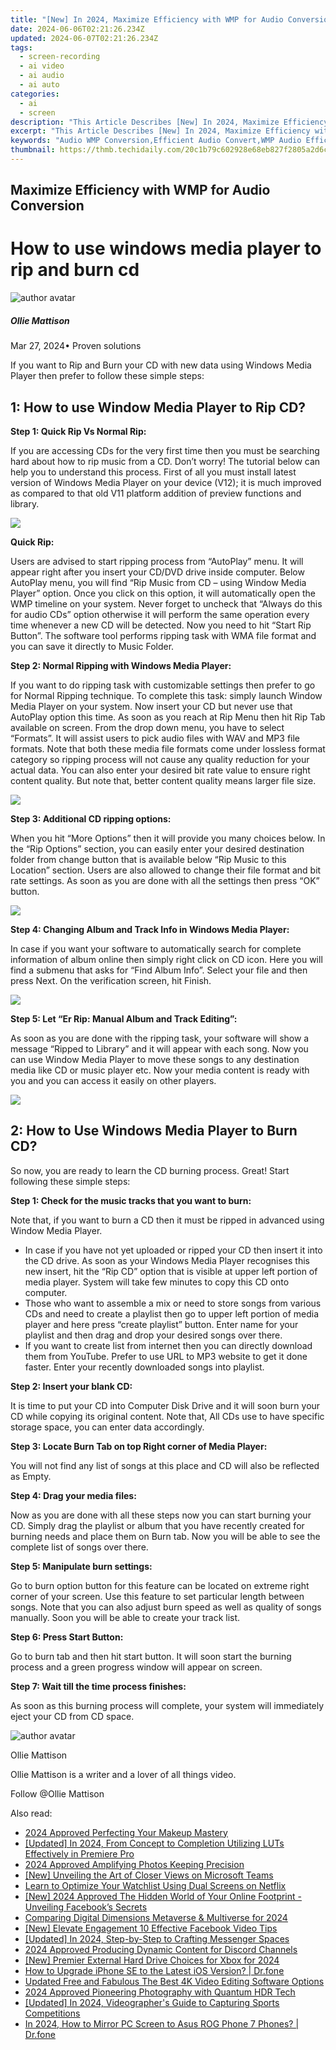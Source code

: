```yaml
---
title: "[New] In 2024, Maximize Efficiency with WMP for Audio Conversion"
date: 2024-06-06T02:21:26.234Z
updated: 2024-06-07T02:21:26.234Z
tags: 
  - screen-recording
  - ai video
  - ai audio
  - ai auto
categories: 
  - ai
  - screen
description: "This Article Describes [New] In 2024, Maximize Efficiency with WMP for Audio Conversion"
excerpt: "This Article Describes [New] In 2024, Maximize Efficiency with WMP for Audio Conversion"
keywords: "Audio WMP Conversion,Efficient Audio Convert,WMP Audio Efficacy,Optimal Audio WMP,Improve Audio WMP,Enhanced Audio WMP,Streamlined Audio Convert"
thumbnail: https://thmb.techidaily.com/20c1b79c602928e68eb827f2805a2d6c02102230fc6f02657f8a03a2a51b45e9.jpg
---
```


## Maximize Efficiency with WMP for Audio Conversion

# How to use windows media player to rip and burn cd

![author avatar](https://images.wondershare.com/filmora/article-images/ollie-mattison.jpg)

##### Ollie Mattison

 Mar 27, 2024• Proven solutions

 If you want to Rip and Burn your CD with new data using Windows Media Player then prefer to follow these simple steps:

## 1: How to use Window Media Player to Rip CD?

 **Step 1: Quick Rip Vs Normal Rip:**

 If you are accessing CDs for the very first time then you must be searching hard about how to rip music from a CD. Don’t worry! The tutorial below can help you to understand this process. First of all you must install latest version of Windows Media Player on your device (V12); it is much improved as compared to that old V11 platform addition of preview functions and library.

![ ](https://images.wondershare.com/filmora/article-images/wmp-burn-cd-1.jpg
)

 **Quick Rip:**

 Users are advised to start ripping process from “AutoPlay” menu. It will appear right after you insert your CD/DVD drive inside computer. Below AutoPlay menu, you will find “Rip Music from CD – using Window Media Player” option. Once you click on this option, it will automatically open the WMP timeline on your system. Never forget to uncheck that “Always do this for audio CDs” option otherwise it will perform the same operation every time whenever a new CD will be detected. Now you need to hit “Start Rip Button”. The software tool performs ripping task with WMA file format and you can save it directly to Music Folder.

 **Step 2: Normal Ripping with Windows Media Player:**

 If you want to do ripping task with customizable settings then prefer to go for Normal Ripping technique. To complete this task: simply launch Window Media Player on your system. Now insert your CD but never use that AutoPlay option this time. As soon as you reach at Rip Menu then hit Rip Tab available on screen. From the drop down menu, you have to select “Formats”. It will assist users to pick audio files with WAV and MP3 file formats. Note that both these media file formats come under lossless format category so ripping process will not cause any quality reduction for your actual data. You can also enter your desired bit rate value to ensure right content quality. But note that, better content quality means larger file size.

![ ](https://images.wondershare.com/filmora/article-images/wmp-burn-cd-2.jpg
)

 **Step 3: Additional CD ripping options:**

 When you hit “More Options” then it will provide you many choices below. In the “Rip Options” section, you can easily enter your desired destination folder from change button that is available below “Rip Music to this Location” section. Users are also allowed to change their file format and bit rate settings. As soon as you are done with all the settings then press “OK” button.

![ ](https://images.wondershare.com/filmora/article-images/wmp-burn-cd-3.jpg
)

 **Step 4: Changing Album and Track Info in Windows Media Player:**

 In case if you want your software to automatically search for complete information of album online then simply right click on CD icon. Here you will find a submenu that asks for “Find Album Info”. Select your file and then press Next. On the verification screen, hit Finish.

![ ](https://images.wondershare.com/filmora/article-images/wmp-burn-cd-4.jpg
)

 **Step 5: Let “Er Rip: Manual Album and Track Editing”:**

 As soon as you are done with the ripping task, your software will show a message “Ripped to Library” and it will appear with each song. Now you can use Window Media Player to move these songs to any destination media like CD or music player etc. Now your media content is ready with you and you can access it easily on other players.

![ ](https://images.wondershare.com/filmora/article-images/wmp-burn-cd-5.jpg
)

## 2: How to Use Windows Media Player to Burn CD?

 So now, you are ready to learn the CD burning process. Great! Start following these simple steps:

 **Step 1: Check for the music tracks that you want to burn:**

 Note that, if you want to burn a CD then it must be ripped in advanced using Window Media Player.

* In case if you have not yet uploaded or ripped your CD then insert it into the CD drive. As soon as your Windows Media Player recognises this new insert, hit the “Rip CD” option that is visible at upper left portion of media player. System will take few minutes to copy this CD onto computer.
* Those who want to assemble a mix or need to store songs from various CDs and need to create a playlist then go to upper left portion of media player and here press “create playlist” button. Enter name for your playlist and then drag and drop your desired songs over there.
* If you want to create list from internet then you can directly download them from YouTube. Prefer to use URL to MP3 website to get it done faster. Enter your recently downloaded songs into playlist.

 **Step 2: Insert your blank CD:**

 It is time to put your CD into Computer Disk Drive and it will soon burn your CD while copying its original content. Note that, All CDs use to have specific storage space, you can enter data accordingly.

 **Step 3: Locate Burn Tab on top Right corner of Media Player:**

 You will not find any list of songs at this place and CD will also be reflected as Empty.

 **Step 4: Drag your media files:**

 Now as you are done with all these steps now you can start burning your CD. Simply drag the playlist or album that you have recently created for burning needs and place them on Burn tab. Now you will be able to see the complete list of songs over there.

 **Step 5: Manipulate burn settings:**

 Go to burn option button for this feature can be located on extreme right corner of your screen. Use this feature to set particular length between songs. Note that you can also adjust burn speed as well as quality of songs manually. Soon you will be able to create your track list.

 **Step 6: Press Start Button:**

 Go to burn tab and then hit start button. It will soon start the burning process and a green progress window will appear on screen.

 **Step 7: Wait till the time process finishes:**

 As soon as this burning process will complete, your system will immediately eject your CD from CD space.

![author avatar](https://images.wondershare.com/filmora/article-images/ollie-mattison.jpg)

Ollie Mattison

Ollie Mattison is a writer and a lover of all things video.

Follow @Ollie Mattison


<ins class="adsbygoogle"
     style="display:block"
     data-ad-format="autorelaxed"
     data-ad-client="ca-pub-7571918770474297"
     data-ad-slot="1223367746"></ins>



<ins class="adsbygoogle"
     style="display:block"
     data-ad-client="ca-pub-7571918770474297"
     data-ad-slot="8358498916"
     data-ad-format="auto"
     data-full-width-responsive="true"></ins>


<span class="atpl-alsoreadstyle">Also read:</span>
<div><ul>
<li><a href="https://vp-tips.techidaily.com/2024-approved-perfecting-your-makeup-mastery/"><u>2024 Approved  Perfecting Your Makeup Mastery</u></a></li>
<li><a href="https://vp-tips.techidaily.com/updated-in-2024-from-concept-to-completion-utilizing-luts-effectively-in-premiere-pro/"><u>[Updated] In 2024, From Concept to Completion  Utilizing LUTs Effectively in Premiere Pro</u></a></li>
<li><a href="https://vp-tips.techidaily.com/2024-approved-amplifying-photos-keeping-precision/"><u>2024 Approved  Amplifying Photos  Keeping Precision</u></a></li>
<li><a href="https://vp-tips.techidaily.com/new-unveiling-the-art-of-closer-views-on-microsoft-teams/"><u>[New] Unveiling the Art of Closer Views on Microsoft Teams</u></a></li>
<li><a href="https://vp-tips.techidaily.com/learn-to-optimize-your-watchlist-using-dual-screens-on-netflix/"><u>Learn to Optimize Your Watchlist Using Dual Screens on Netflix</u></a></li>
<li><a href="https://vp-tips.techidaily.com/new-2024-approved-the-hidden-world-of-your-online-footprint-unveiling-facebooks-secrets/"><u>[New] 2024 Approved  The Hidden World of Your Online Footprint - Unveiling Facebook’s Secrets</u></a></li>
<li><a href="https://vp-tips.techidaily.com/comparing-digital-dimensions-metaverse-and-multiverse-for-2024/"><u>Comparing Digital Dimensions  Metaverse & Multiverse for 2024</u></a></li>
<li><a href="https://facebook-clips.techidaily.com/new-elevate-engagement-10-effective-facebook-video-tips/"><u>[New] Elevate Engagement  10 Effective Facebook Video Tips</u></a></li>
<li><a href="https://facebook-video-recording.techidaily.com/updated-in-2024-step-by-step-to-crafting-messenger-spaces/"><u>[Updated] In 2024, Step-by-Step to Crafting Messenger Spaces</u></a></li>
<li><a href="https://vimeo-videos.techidaily.com/2024-approved-producing-dynamic-content-for-discord-channels/"><u>2024 Approved  Producing Dynamic Content for Discord Channels</u></a></li>
<li><a href="https://screen-sharing-recording.techidaily.com/new-premier-external-hard-drive-choices-for-xbox-for-2024/"><u>[New] Premier External Hard Drive Choices for Xbox for 2024</u></a></li>
<li><a href="https://review-topics.techidaily.com/how-to-upgrade-iphone-se-to-the-latest-ios-version-drfone-by-drfone-ios-system-repair-ios-system-repair/"><u>How to Upgrade iPhone SE to the Latest iOS Version? | Dr.fone</u></a></li>
<li><a href="https://ai-vdieo-software.techidaily.com/updated-free-and-fabulous-the-best-4k-video-editing-software-options/"><u>Updated Free and Fabulous The Best 4K Video Editing Software Options</u></a></li>
<li><a href="https://extra-guidance.techidaily.com/2024-approved-pioneering-photography-with-quantum-hdr-tech/"><u>2024 Approved  Pioneering Photography with Quantum HDR Tech</u></a></li>
<li><a href="https://video-capture.techidaily.com/updated-in-2024-videographers-guide-to-capturing-sports-competitions/"><u>[Updated] In 2024, Videographer's Guide to Capturing Sports Competitions</u></a></li>
<li><a href="https://screen-mirror.techidaily.com/in-2024-how-to-mirror-pc-screen-to-asus-rog-phone-7-phones-drfone-by-drfone-android/"><u>In 2024, How to Mirror PC Screen to Asus ROG Phone 7 Phones? | Dr.fone</u></a></li>
</ul></div>
